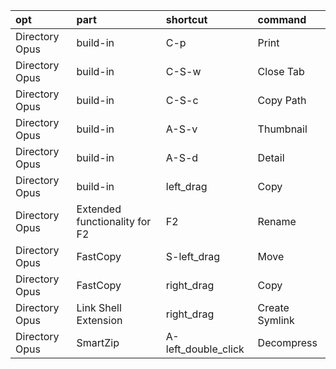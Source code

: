 |opt|part|shortcut|command|
|:-|:-|:-|:-|
|Directory Opus|build-in|C-p|Print|
|Directory Opus|build-in|C-S-w|Close Tab|
|Directory Opus|build-in|C-S-c|Copy Path|
|Directory Opus|build-in|A-S-v|Thumbnail|
|Directory Opus|build-in|A-S-d|Detail|
|Directory Opus|build-in|left_drag|Copy|
|Directory Opus|Extended functionality for F2|F2|Rename|
|Directory Opus|FastCopy|S-left_drag|Move|
|Directory Opus|FastCopy|right_drag|Copy|
|Directory Opus|Link Shell Extension|right_drag|Create Symlink|
|Directory Opus|SmartZip|A-left_double_click|Decompress|